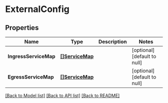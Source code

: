 # ExternalConfig

## Properties
Name | Type | Description | Notes
------------ | ------------- | ------------- | -------------
**IngressServiceMap** | [**[]ServiceMap**](ServiceMap.md) |  | [optional] [default to null]
**EgressServiceMap** | [**[]ServiceMap**](ServiceMap.md) |  | [optional] [default to null]

[[Back to Model list]](../README.md#documentation-for-models) [[Back to API list]](../README.md#documentation-for-api-endpoints) [[Back to README]](../README.md)


